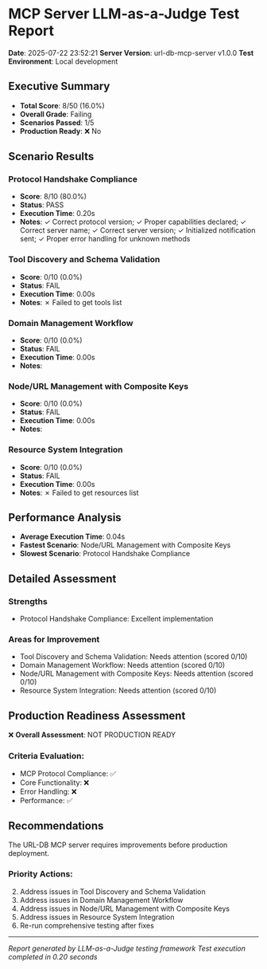 # MCP Server LLM-as-a-Judge Test Report

**Date**: 2025-07-22 23:52:21
**Server Version**: url-db-mcp-server v1.0.0
**Test Environment**: Local development

## Executive Summary

- **Total Score**: 8/50 (16.0%)
- **Overall Grade**: Failing
- **Scenarios Passed**: 1/5
- **Production Ready**: ❌ No

## Scenario Results

### Protocol Handshake Compliance
- **Score**: 8/10 (80.0%)
- **Status**: PASS
- **Execution Time**: 0.20s
- **Notes**: ✓ Correct protocol version; ✓ Proper capabilities declared; ✓ Correct server name; ✓ Correct server version; ✓ Initialized notification sent; ✓ Proper error handling for unknown methods

### Tool Discovery and Schema Validation
- **Score**: 0/10 (0.0%)
- **Status**: FAIL
- **Execution Time**: 0.00s
- **Notes**: ✗ Failed to get tools list

### Domain Management Workflow
- **Score**: 0/10 (0.0%)
- **Status**: FAIL
- **Execution Time**: 0.00s
- **Notes**: 

### Node/URL Management with Composite Keys
- **Score**: 0/10 (0.0%)
- **Status**: FAIL
- **Execution Time**: 0.00s
- **Notes**: 

### Resource System Integration
- **Score**: 0/10 (0.0%)
- **Status**: FAIL
- **Execution Time**: 0.00s
- **Notes**: ✗ Failed to get resources list

## Performance Analysis

- **Average Execution Time**: 0.04s
- **Fastest Scenario**: Node/URL Management with Composite Keys
- **Slowest Scenario**: Protocol Handshake Compliance

## Detailed Assessment

### Strengths
- Protocol Handshake Compliance: Excellent implementation

### Areas for Improvement
- Tool Discovery and Schema Validation: Needs attention (scored 0/10)
- Domain Management Workflow: Needs attention (scored 0/10)
- Node/URL Management with Composite Keys: Needs attention (scored 0/10)
- Resource System Integration: Needs attention (scored 0/10)

## Production Readiness Assessment

❌ **Overall Assessment**: NOT PRODUCTION READY

### Criteria Evaluation:
- MCP Protocol Compliance: ✅
- Core Functionality: ❌
- Error Handling: ❌
- Performance: ✅

## Recommendations

The URL-DB MCP server requires improvements before production deployment.

### Priority Actions:
2. Address issues in Tool Discovery and Schema Validation
2. Address issues in Domain Management Workflow
2. Address issues in Node/URL Management with Composite Keys
2. Address issues in Resource System Integration
3. Re-run comprehensive testing after fixes

---
*Report generated by LLM-as-a-Judge testing framework*
*Test execution completed in 0.20 seconds*
